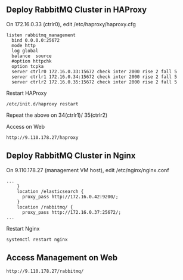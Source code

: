 ## Deploy RabbitMQ Cluster in HAProxy

On 172.16.0.33 (ctrlr0), edit /etc/haproxy/haproxy.cfg

	listen rabbitmq_management
	  bind 0.0.0.0:25672
	  mode http
	  log global
	  balance  source
	  #option httpchk
	  option tcpka
	  server ctrlr0 172.16.0.33:15672 check inter 2000 rise 2 fall 5
	  server ctrlr1 172.16.0.34:15672 check inter 2000 rise 2 fall 5
	  server ctrlr2 172.16.0.35:15672 check inter 2000 rise 2 fall 5

Restart HAProxy

	/etc/init.d/haproxy restart

Repeat the above on 34(ctrlr1)/ 35(ctrlr2)

Access on Web

	http://9.110.178.27/haproxy


## Deploy RabbitMQ Cluster in Nginx

On 9.110.178.27 (management VM host), edit /etc/nginx/nginx.conf

	...
		}
		location /elasticsearch {
		  proxy_pass http://172.16.0.42:9200/;
		}
		location /rabbitmq/ {
		  proxy_pass http://172.16.0.37:25672/;
	...

Restart Nginx

	systemctl restart nginx

## Access Management on Web

	http://9.110.178.27/rabbitmq/
